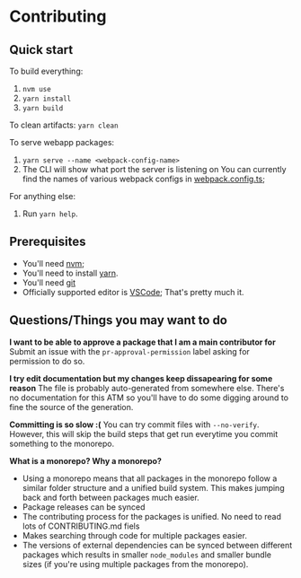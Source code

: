 # Contributing

## Quick start
To build everything:
1. `nvm use`
2. `yarn install`
3. `yarn build`

To clean artifacts: `yarn clean`

To serve webapp packages:
1. `yarn serve --name <webpack-config-name>`
2. The CLI will show what port the server is listening on
You can currently find the names of various webpack configs in [webpack.config.ts](./webpack.config.ts);

For anything else:
1. Run `yarn help`.

## Prerequisites
- You'll need [nvm](https://github.com/nvm-sh/nvm);
- You'll need to install [yarn](https://yarnpkg.com/getting-started/install).
- You'll need [git](https://git-scm.com/)
- Officially supported editor is [VSCode](https://code.visualstudio.com/);
That's pretty much it.

## Questions/Things you may want to do
**I want to be able to approve a package that I am a main contributor for**
Submit an issue with the `pr-approval-permission` label asking for permission to do so.

**I try edit documentation but my changes keep dissapearing for some reason**
The file is probably auto-generated from somewhere else. There's no documentation for this ATM so you'll have to do some digging around to fine the source of the generation.

**Committing is so slow :(**
You can try commit files with `--no-verify`. However, this will skip the build steps that get run everytime you commit something to the monorepo.

**What is a monorepo? Why a monorepo?**
- Using a monorepo means that all packages in the monorepo follow a similar folder structure and a unified build system. This makes jumping back and forth between packages much easier. 
- Package releases can be synced
- The contributing process for the packages is unified. No need to read lots of CONTRIBUTING.md fiels
- Makes searching through code for multiple packages easier.
- The versions of external dependencies can be synced between different packages which results in smaller `node_modules` and smaller bundle sizes (if you're using multiple packages from the monorepo).

